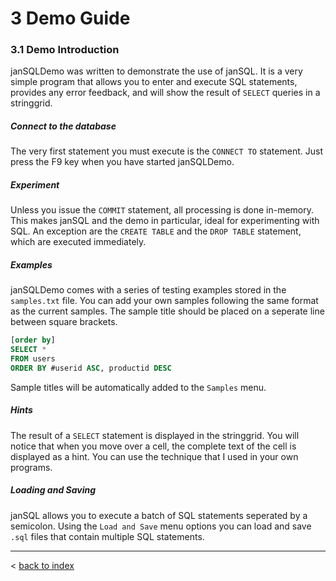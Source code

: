 # 3 Demo Guide

### 3.1 Demo Introduction

janSQLDemo was written to demonstrate the use of janSQL. It is a very simple program that allows you to enter and execute SQL statements, provides any error feedback, and will show the result of `SELECT` queries in a stringgrid.

##### Connect to the database

The very first statement you must execute is the `CONNECT TO` statement. Just press the F9 key when you have started janSQLDemo.

##### Experiment

Unless you issue the `COMMIT` statement, all processing is done in-memory. This makes janSQL and the demo in particular, ideal for experimenting with SQL. An exception are the `CREATE TABLE` and the `DROP TABLE` statement, which are executed immediately.

##### Examples

janSQLDemo comes with a series of testing examples stored in the `samples.txt` file. You can add your own samples following the same format as the current samples. The sample title should be placed on a seperate line between square brackets.

```sql
[order by]
SELECT *
FROM users
ORDER BY #userid ASC, productid DESC
```

Sample titles will be automatically added to the `Samples` menu.

##### Hints

The result of a `SELECT` statement is displayed in the stringgrid. You will notice that when you move over a cell, the complete text of the cell is displayed as a hint. You can use the technique that I used in your own programs.

##### Loading and Saving

janSQL allows you to execute a batch of SQL statements seperated by a semicolon. Using the `Load and Save` menu options you can load and save `.sql` files that contain multiple SQL statements.

-----
< [back to index](index.md)

